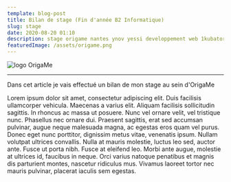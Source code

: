 ```yaml
---
template: blog-post
title: Bilan de stage (Fin d'année B2 Informatique)
slug: stage
date: 2020-08-20 01:10
description: stage origame nantes ynov yessi developpement web 1kubator
featuredImage: /assets/origame.png
---
```

![logo OrigaMe](/assets/origame.png "OrigaMe")

- - -

Dans cet article je vais effectué un bilan de mon stage au sein d'OrigaMe

Lorem ipsum dolor sit amet, consectetur adipiscing elit. Duis facilisis ullamcorper vehicula. Maecenas a varius elit. Aliquam facilisis sollicitudin sagittis. In rhoncus ac massa ut posuere. Nunc vel ornare velit, vel tristique nunc. Phasellus nec ornare dui. Praesent sagittis, erat sed accumsan pulvinar, augue neque malesuada magna, ac egestas eros quam vel purus. Donec eget nunc porttitor, dignissim metus vitae, venenatis ipsum. Nullam volutpat ultrices convallis. Nulla at mauris molestie, luctus leo sed, auctor ante. Fusce ut porta nibh. Fusce at eleifend leo. Morbi ante augue, molestie at ultrices id, faucibus in neque. Orci varius natoque penatibus et magnis dis parturient montes, nascetur ridiculus mus. Vivamus laoreet tortor nec mauris pulvinar, placerat iaculis sem egestas.